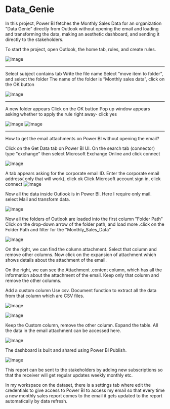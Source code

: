 # Data_Genie
In this project, Power BI fetches the Monthly Sales Data for an organization "Data Genie" directly from Outlook without opening the email and loading and transforming the data, making an aesthetic dashboard, and sending it directly to the stakeholders.

To start the project, open Outlook, the home tab, rules, and create rules.


![Image](https://github.com/users/mithrachandran/projects/1/assets/145925652/aba2678c-ffb9-4ae2-a439-e9e9a2e8b12b)
*********************************************************
Select subject contains tab
Write the file name
Select “move item to folder”, and select the folder 
The name of the folder is “Monthly sales data”, click on the OK button


![Image](https://github.com/users/mithrachandran/projects/1/assets/145925652/6fb098bf-e407-4180-a1e6-4c2043e419de)

************************************************************
A new folder appears
Click on the OK button
Pop up window appears asking whether to apply the rule right away- click yes


![Image](https://github.com/users/mithrachandran/projects/1/assets/145925652/edbe25df-89d4-4c2c-a1b8-003b54d70cb5)
![Image](https://github.com/users/mithrachandran/projects/1/assets/145925652/51b74c08-f334-43f3-ad51-b3cc44ab089e)

************************************************************
How to get the email attachments on Power BI without opening the email?

Click on the Get Data tab on Power BI UI.
On the search tab (connector) type "exchange" then select Microsoft Exchange Online and click connect


![Image](https://github.com/users/mithrachandran/projects/1/assets/145925652/637fcff9-ed8f-4062-9d87-c296b2886fca)

A tab appears asking for the corporate email ID. Enter the corporate email address( only that will work), click ok
Click Microsoft account sign in, click connect
![image](https://github.com/mithrachandran/Data_Genie/assets/145925652/74913690-80a5-46ef-8085-a6fcec16380d)

 
Now all the data inside Outlook is in Power BI. Here I require only mail. select Mail and transform data.


![Image](https://github.com/users/mithrachandran/projects/1/assets/145925652/8c08ba5f-aac5-4483-b755-174a7ed2f241)

Now all the folders of Outlook are loaded into the first column "Folder Path"
Click on the drop-down arrow of the folder path, and load more .click on the Folder Path and filter for the "Monthly_Sales_Data"


![Image](https://github.com/users/mithrachandran/projects/1/assets/145925652/c8b840d5-27b6-4aaf-b5b5-9dfba2d593bb)



On the right, we can find the column attachment. Select that column and remove other columns.
Now click on the expansion of attachment which shows details about the attachment of the email.

On the right, we can see the Attachment .content column, which has all the information about the attachment of the email.  Keep only that column and remove the other columns.

Add a custom column
Use csv. Document function to extract all the data from that column which are CSV files.

![Image](https://github.com/users/mithrachandran/projects/1/assets/145925652/6ef17ead-4cc6-4d8c-8d7c-0536dc7e8fc9)


![Image](https://github.com/users/mithrachandran/projects/1/assets/145925652/ea7df691-6eeb-4c71-81dd-672065ab8a9a)

Keep the Custom column, remove the other column. Expand the table. All the data in the email attachment can be accessed here.

![Image](https://github.com/users/mithrachandran/projects/1/assets/145925652/31bc9185-1ba6-48e2-aac7-91c1ce4d28f6)

The dashboard is built and shared using Power BI Publish.


![Image](https://github.com/users/mithrachandran/projects/1/assets/145925652/34dafa6c-d5f9-4334-88c1-ce961ce18a2f)

This report can be sent to the stakeholders by adding new subscriptions so that the receiver will get regular updates weekly monthly etc.

In my workspace on the dataset, there is a settings tab where edit the credentials to give access to Power BI to access my email so that every time a new monthly sales report comes to the email it gets updated to the report automatically by data refresh.
